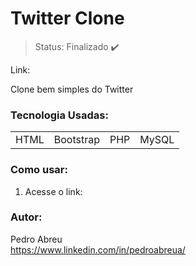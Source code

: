 # Twitter Clone

> Status: Finalizado ✔️

Link: 

<p>Clone bem simples do Twitter</p>

### Tecnologia Usadas:
<table>
  <tr>
    <td>HTML</td>
    <td>Bootstrap</td>
    <td>PHP</td>
    <td>MySQL</td>
  </tr>
</table>

### Como usar:
<ol>
  <li>Acesse o link: </li>
</ol>


### Autor:
Pedro Abreu </br>
https://www.linkedin.com/in/pedroabreua/
